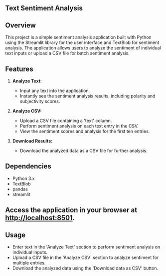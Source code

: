 ## Text Sentiment Analysis

## Overview

This project is a simple sentiment analysis application built with Python using the Streamlit library for the user interface and TextBlob for sentiment analysis. 
The application allows users to analyze the sentiment of individual text inputs or upload a CSV file for batch sentiment analysis.

## Features

1. **Analyze Text:**
   - Input any text into the application.
   - Instantly see the sentiment analysis results, including polarity and subjectivity scores.

2. **Analyze CSV:**
   - Upload a CSV file containing a 'text' column.
   - Perform sentiment analysis on each text entry in the CSV.
   - View the sentiment scores and analysis for the first ten entries.

3. **Download Results:**
   - Download the analyzed data as a CSV file for further analysis.

## Dependencies

- Python 3.x
- TextBlob
- pandas
- streamlit

## Access the application in your browser at [http://localhost:8501](http://localhost:8501).

## Usage

- Enter text in the 'Analyze Text' section to perform sentiment analysis on individual inputs.
- Upload a CSV file in the 'Analyze CSV' section to analyze sentiment for multiple entries.
- Download the analyzed data using the 'Download data as CSV' button.
